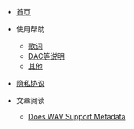 * [首页](README.md)

* 使用帮助
    * [歌词](help/lyrics.md)
    * [DAC等说明](help/dac-usb.md)
    * [其他](help/other.md)

* [隐私协议](privacy_policy/zh-CN.md)

* 文章阅读
    * [Does WAV Support Metadata](article/DoesWAVSupportMetadata.md)